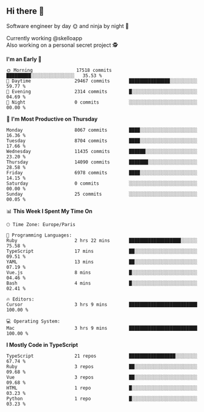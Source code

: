 ## Hi there 👋

Software engineer by day 🌞 and ninja by night 🌝

Currently working @skelloapp <br>
Also working on a personal secret project 🕵️

<!--START_SECTION:waka-->
**I'm an Early 🐤** 

```text
🌞 Morning                17518 commits       █████████░░░░░░░░░░░░░░░░   35.53 % 
🌆 Daytime                29467 commits       ███████████████░░░░░░░░░░   59.77 % 
🌃 Evening                2314 commits        █░░░░░░░░░░░░░░░░░░░░░░░░   04.69 % 
🌙 Night                  0 commits           ░░░░░░░░░░░░░░░░░░░░░░░░░   00.00 % 
```
📅 **I'm Most Productive on Thursday** 

```text
Monday                   8067 commits        ████░░░░░░░░░░░░░░░░░░░░░   16.36 % 
Tuesday                  8704 commits        ████░░░░░░░░░░░░░░░░░░░░░   17.66 % 
Wednesday                11435 commits       ██████░░░░░░░░░░░░░░░░░░░   23.20 % 
Thursday                 14090 commits       ███████░░░░░░░░░░░░░░░░░░   28.58 % 
Friday                   6978 commits        ████░░░░░░░░░░░░░░░░░░░░░   14.15 % 
Saturday                 0 commits           ░░░░░░░░░░░░░░░░░░░░░░░░░   00.00 % 
Sunday                   25 commits          ░░░░░░░░░░░░░░░░░░░░░░░░░   00.05 % 
```


📊 **This Week I Spent My Time On** 

```text
🕑︎ Time Zone: Europe/Paris

💬 Programming Languages: 
Ruby                     2 hrs 22 mins       ███████████████████░░░░░░   75.58 % 
TypeScript               17 mins             ██░░░░░░░░░░░░░░░░░░░░░░░   09.51 % 
YAML                     13 mins             ██░░░░░░░░░░░░░░░░░░░░░░░   07.19 % 
Vue.js                   8 mins              █░░░░░░░░░░░░░░░░░░░░░░░░   04.46 % 
Bash                     4 mins              █░░░░░░░░░░░░░░░░░░░░░░░░   02.41 % 

🔥 Editors: 
Cursor                   3 hrs 9 mins        █████████████████████████   100.00 % 

💻 Operating System: 
Mac                      3 hrs 9 mins        █████████████████████████   100.00 % 
```

**I Mostly Code in TypeScript** 

```text
TypeScript               21 repos            █████████████████░░░░░░░░   67.74 % 
Ruby                     3 repos             ██░░░░░░░░░░░░░░░░░░░░░░░   09.68 % 
Vue                      3 repos             ██░░░░░░░░░░░░░░░░░░░░░░░   09.68 % 
HTML                     1 repo              █░░░░░░░░░░░░░░░░░░░░░░░░   03.23 % 
Python                   1 repo              █░░░░░░░░░░░░░░░░░░░░░░░░   03.23 % 
```




<!--END_SECTION:waka-->

<!--
**antoinelncl/antoinelncl** is a ✨ _special_ ✨ repository because its `README.md` (this file) appears on your GitHub profile.

Here are some ideas to get you started:

- 🔭 I’m currently working on ...
- 🌱 I’m currently learning ...
- 👯 I’m looking to collaborate on ...
- 🤔 I’m looking for help with ...
- 💬 Ask me about ...
- 📫 How to reach me: ...
- 😄 Pronouns: ...
- ⚡ Fun fact: ...
-->
